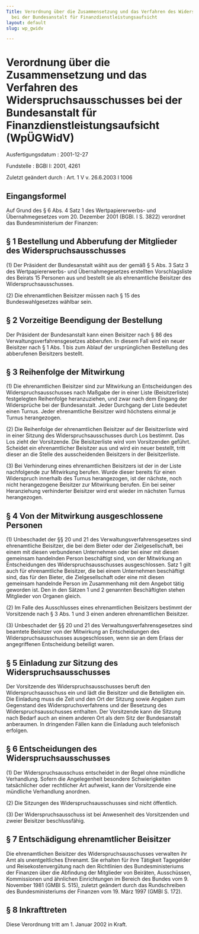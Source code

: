 ```yaml
---
Title: Verordnung über die Zusammensetzung und das Verfahren des Widerspruchsausschusses
  bei der Bundesanstalt für Finanzdienstleistungsaufsicht
layout: default
slug: wp_gwidv

---
```


# Verordnung über die Zusammensetzung und das Verfahren des Widerspruchsausschusses bei der Bundesanstalt für Finanzdienstleistungsaufsicht (WpÜGWidV)

Ausfertigungsdatum
:   2001-12-27

Fundstelle
:   BGBl I: 2001, 4261

Zuletzt geändert durch
:   Art. 1 V v. 26.6.2003 I 1006


## Eingangsformel

Auf Grund des § 6 Abs. 4 Satz 1 des Wertpapiererwerbs- und
Übernahmegesetzes vom 20. Dezember 2001 (BGBl. I S. 3822) verordnet
das Bundesministerium der Finanzen:


## § 1 Bestellung und Abberufung der Mitglieder des Widerspruchsausschusses

(1) Der Präsident der Bundesanstalt wählt aus der gemäß § 5 Abs. 3
Satz 3 des Wertpapiererwerbs- und Übernahmegesetzes erstellten
Vorschlagsliste des Beirats 15 Personen aus und bestellt sie als
ehrenamtliche Beisitzer des Widerspruchsausschusses.

(2) Die ehrenamtlichen Beisitzer müssen nach § 15 des
Bundeswahlgesetzes wählbar sein.


## § 2 Vorzeitige Beendigung der Bestellung

Der Präsident der Bundesanstalt kann einen Beisitzer nach § 86 des
Verwaltungsverfahrensgesetzes abberufen. In diesem Fall wird ein neuer
Beisitzer nach § 1 Abs. 1 bis zum Ablauf der ursprünglichen Bestellung
des abberufenen Beisitzers bestellt.


## § 3 Reihenfolge der Mitwirkung

(1) Die ehrenamtlichen Beisitzer sind zur Mitwirkung an Entscheidungen
des Widerspruchsausschusses nach Maßgabe der in einer Liste
(Beisitzerliste) festgelegten Reihenfolge heranzuziehen, und zwar nach
dem Eingang der Widersprüche bei der Bundesanstalt. Jeder Durchgang
der Liste bedeutet einen Turnus. Jeder ehrenamtliche Beisitzer wird
höchstens einmal je Turnus herangezogen.

(2) Die Reihenfolge der ehrenamtlichen Beisitzer auf der
Beisitzerliste wird in einer Sitzung des Widerspruchsausschusses durch
Los bestimmt. Das Los zieht der Vorsitzende. Die Beisitzerliste wird
vom Vorsitzenden geführt. Scheidet ein ehrenamtlicher Beisitzer aus
und wird ein neuer bestellt, tritt dieser an die Stelle des
ausscheidenden Beisitzers in der Beisitzerliste.

(3) Bei Verhinderung eines ehrenamtlichen Beisitzers ist der in der
Liste nachfolgende zur Mitwirkung berufen. Wurde dieser bereits für
einen Widerspruch innerhalb des Turnus herangezogen, ist der nächste,
noch nicht herangezogene Beisitzer zur Mitwirkung berufen. Ein bei
seiner Heranziehung verhinderter Beisitzer wird erst wieder im
nächsten Turnus herangezogen.


## § 4 Von der Mitwirkung ausgeschlossene Personen

(1) Unbeschadet der §§ 20 und 21 des Verwaltungsverfahrensgesetzes
sind ehrenamtliche Beisitzer, die bei dem Bieter oder der
Zielgesellschaft, bei einem mit diesen verbundenen Unternehmen oder
bei einer mit diesen gemeinsam handelnden Person beschäftigt sind, von
der Mitwirkung an Entscheidungen des Widerspruchsausschusses
ausgeschlossen. Satz 1 gilt auch für ehrenamtliche Beisitzer, die bei
einem Unternehmen beschäftigt sind, das für den Bieter, die
Zielgesellschaft oder eine mit diesen gemeinsam handelnde Person im
Zusammenhang mit dem Angebot tätig geworden ist. Den in den Sätzen 1
und 2 genannten Beschäftigten stehen Mitglieder von Organen gleich.

(2) Im Falle des Ausschlusses eines ehrenamtlichen Beisitzers bestimmt
der Vorsitzende nach § 3 Abs. 1 und 3 einen anderen ehrenamtlichen
Beisitzer.

(3) Unbeschadet der §§ 20 und 21 des Verwaltungsverfahrensgesetzes
sind beamtete Beisitzer von der Mitwirkung an Entscheidungen des
Widerspruchsausschusses ausgeschlossen, wenn sie an dem Erlass der
angegriffenen Entscheidung beteiligt waren.


## § 5 Einladung zur Sitzung des Widerspruchsausschusses

Der Vorsitzende des Widerspruchsausschusses beruft den
Widerspruchsausschuss ein und lädt die Beisitzer und die Beteiligten
ein. Die Einladung muss die Zeit und den Ort der Sitzung sowie Angaben
zum Gegenstand des Widerspruchsverfahrens und der Besetzung des
Widerspruchsausschusses enthalten. Der Vorsitzende kann die Sitzung
nach Bedarf auch an einem anderen Ort als dem Sitz der Bundesanstalt
anberaumen. In dringenden Fällen kann die Einladung auch telefonisch
erfolgen.


## § 6 Entscheidungen des Widerspruchsausschusses

(1) Der Widerspruchsausschuss entscheidet in der Regel ohne mündliche
Verhandlung. Sofern die Angelegenheit besondere Schwierigkeiten
tatsächlicher oder rechtlicher Art aufweist, kann der Vorsitzende eine
mündliche Verhandlung anordnen.

(2) Die Sitzungen des Widerspruchsausschusses sind nicht öffentlich.

(3) Der Widerspruchsausschuss ist bei Anwesenheit des Vorsitzenden und
zweier Beisitzer beschlussfähig.


## § 7 Entschädigung ehrenamtlicher Beisitzer

Die ehrenamtlichen Beisitzer des Widerspruchsausschusses verwalten ihr
Amt als unentgeltliches Ehrenamt. Sie erhalten für ihre Tätigkeit
Tagegelder und Reisekostenvergütung nach den Richtlinien des
Bundesministeriums der Finanzen über die Abfindung der Mitglieder von
Beiräten, Ausschüssen, Kommissionen und ähnlichen Einrichtungen im
Bereich des Bundes vom 9. November 1981 (GMBl S. 515), zuletzt
geändert durch das Rundschreiben des Bundesministeriums der Finanzen
vom 19. März 1997 (GMBl S. 172).


## § 8 Inkrafttreten

Diese Verordnung tritt am 1. Januar 2002 in Kraft.

